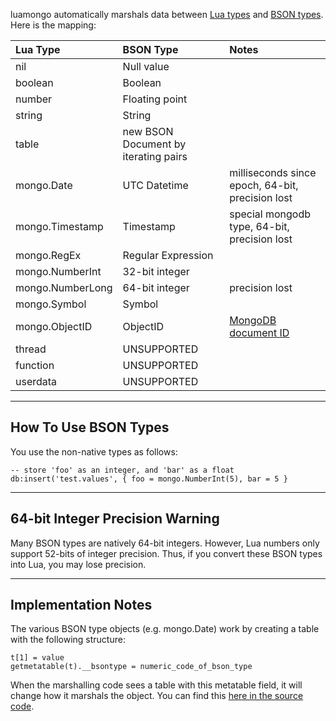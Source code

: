 luamongo automatically marshals data between [Lua types](http://www.lua.org/manual/5.1/manual.html#2.2) and [BSON types](http://www.mongodb.org/display/DOCS/BSON).  Here is the mapping:

| **Lua Type** | **BSON Type** | **Notes** |
|:-------------|:--------------|:----------|
| nil          | Null value    |           |
| boolean      | Boolean       |           |
| number       | Floating point |           |
| string       | String        |           |
| table        | new BSON Document by iterating pairs |           |
| mongo.Date   | UTC Datetime  | milliseconds since epoch, 64-bit, precision lost |
| mongo.Timestamp | Timestamp     | special mongodb type, 64-bit, precision lost |
| mongo.RegEx  | Regular Expression |           |
| mongo.NumberInt | 32-bit integer |           |
| mongo.NumberLong | 64-bit integer | precision lost |
| mongo.Symbol | Symbol        |           |
| mongo.ObjectID | ObjectID      | [MongoDB document ID](http://www.mongodb.org/display/DOCS/Object+IDs) |
| thread       | UNSUPPORTED   |           |
| function     | UNSUPPORTED   |           |
| userdata     | UNSUPPORTED   |           |


---

## How To Use BSON Types ##

You use the non-native types as follows:

```
-- store 'foo' as an integer, and 'bar' as a float
db:insert('test.values', { foo = mongo.NumberInt(5), bar = 5 }
```


---


## 64-bit Integer Precision Warning ##

Many BSON types are natively 64-bit integers.  However, Lua numbers only support 52-bits of integer precision.  Thus, if you convert these BSON types into Lua, you may lose precision.


---


## Implementation Notes ##

The various BSON type objects (e.g. mongo.Date) work by creating a table with the following structure:
```
t[1] = value
getmetatable(t).__bsontype = numeric_code_of_bson_type
```

When the marshalling code sees a table with this metatable field, it will change how it marshals the object.  You can find this [here in the source code](http://code.google.com/p/luamongo/source/browse/trunk/utils.cpp#90).